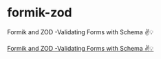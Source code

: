 # formik-zod
Formik and ZOD -Validating Forms with Schema ✌️💡

[Formik and ZOD -Validating Forms with Schema ✌️💡](www.fun4code.com/formik-zod-forms-schema-validation/)

